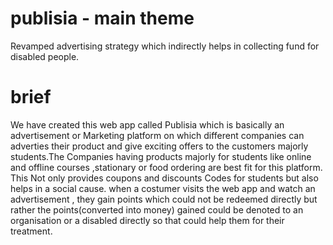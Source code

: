 # publisia - main theme
Revamped advertising strategy which indirectly helps in collecting fund for disabled people.
</br>

# brief
We have created this web app called Publisia which is basically an advertisement or Marketing platform on which different companies can adverties their product and give exciting offers to the customers majorly students.The Companies having products majorly for students like online and offline courses ,stationary or food ordering are best fit for this platform. This Not only provides coupons and discounts Codes for students but also helps in a social cause. when a costumer visits the web app and watch an advertisement , they gain points which could not be redeemed directly but rather the points(converted into money) gained could be denoted to an organisation or a disabled directly so  that could help them for their treatment.

